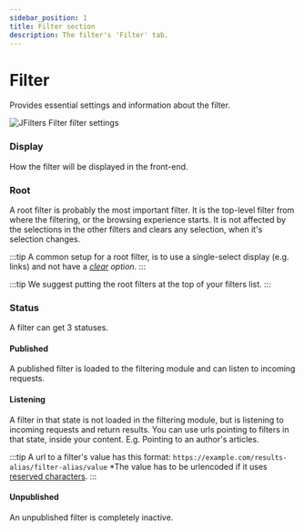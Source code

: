 ```yaml
---
sidebar_position: 1
title: Filter section
description: The filter's 'Filter' tab.
---
```


# Filter

Provides essential settings and information about the filter.

![JFilters Filter filter settings](/img/component/filter-filter.png)

### Display
How the filter will be displayed in the front-end.
### Root
A root filter is probably the most important filter.
It is the top-level filter from where the filtering, or the browsing experience starts.
It is not affected by the selections in the other filters and clears any selection, when it's selection changes.

:::tip
A common setup for a root filter, is to use a single-select display (e.g. links) and not have a *[clear](/component/filter-config/basic#show-clear) option*.
:::

:::tip
We suggest putting the root filters at the top of your filters list.
:::

### Status
A filter can get 3 statuses.
#### Published
A published filter is loaded to the filtering module and can listen to incoming requests.
#### Listening
A filter in that state is not loaded in the filtering module, but is listening to incoming requests and return results.
You can use urls pointing to filters in that state, inside your content. E.g. Pointing to an author's articles.

:::tip
A url to a filter's value has this format: ```https://example.com/results-alias/filter-alias/value```
*The value has to be urlencoded if it uses [reserved characters](https://datatracker.ietf.org/doc/html/rfc3986#section-2.4).
:::
#### Unpublished
An unpublished filter is completely inactive.